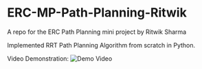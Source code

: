 # ERC-MP-Path-Planning-Ritwik
A repo for the ERC Path Planning mini project by Ritwik Sharma 

Implemented RRT Path Planning Algorithm from scratch in Python. 

Video Demonstration:
![Demo Video](https://github.com/user-attachments/assets/cf97260e-ed3a-4932-a374-9baa6f722617)


